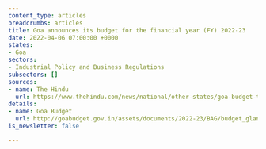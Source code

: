 ```yaml
---
content_type: articles
breadcrumbs: articles
title: Goa announces its budget for the financial year (FY) 2022-23
date: 2022-04-06 07:00:00 +0000
states:
- Goa
sectors:
- Industrial Policy and Business Regulations
subsectors: []
sources:
- name: The Hindu
  url: https://www.thehindu.com/news/national/other-states/goa-budget-tabled-focus-on-resumption-of-mining/article65275267.ece
details:
- name: Goa Budget
  url: http://goabudget.gov.in/assets/documents/2022-23/BAG/budget_glance.pdf
is_newsletter: false

---
```

